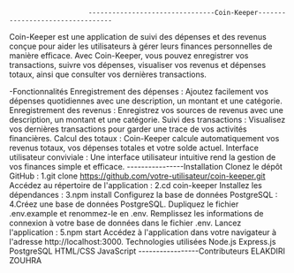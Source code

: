                         --------------------------------Coin-Keeper---------------------------------
Coin-Keeper est une application de suivi des dépenses et des revenus conçue pour aider les utilisateurs à gérer leurs finances personnelles de manière efficace. Avec Coin-Keeper, vous pouvez enregistrer vos transactions, suivre vos dépenses, visualiser vos revenus et dépenses totaux, ainsi que consulter vos dernières transactions.

-Fonctionnalités
Enregistrement des dépenses : Ajoutez facilement vos dépenses quotidiennes avec une description, un montant et une catégorie.
Enregistrement des revenus : Enregistrez vos sources de revenus avec une description, un montant et une catégorie.
Suivi des transactions : Visualisez vos dernières transactions pour garder une trace de vos activités financières.
Calcul des totaux : Coin-Keeper calcule automatiquement vos revenus totaux, vos dépenses totales et votre solde actuel.
Interface utilisateur conviviale : Une interface utilisateur intuitive rend la gestion de vos finances simple et efficace.
----------------Installation
Clonez le dépôt GitHub :
1.git clone https://github.com/votre-utilisateur/coin-keeper.git
Accédez au répertoire de l'application :
2.cd coin-keeper
Installez les dépendances :
3.npm install
Configurez la base de données PostgreSQL :
4.Créez une base de données PostgreSQL.
Dupliquez le fichier .env.example et renommez-le en .env.
Remplissez les informations de connexion à votre base de données dans le fichier .env.
Lancez l'application :
5.npm start
Accédez à l'application dans votre navigateur à l'adresse http://localhost:3000.
Technologies utilisées
Node.js
Express.js
PostgreSQL
HTML/CSS
JavaScript
-----------------Contributeurs
ELAKDIRI ZOUHRA








